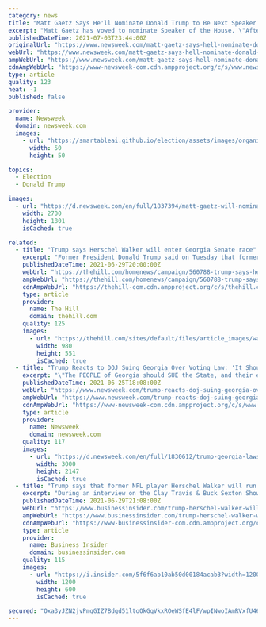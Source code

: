 ```yaml
---
category: news
title: "Matt Gaetz Says He'll Nominate Donald Trump to Be Next Speaker of the House"
excerpt: "Matt Gaetz has vowed to nominate Speaker of the House. \"After the next election cycle when we take back the House of Representatives, when we send Nancy Pelosi back to the filth of San Francisco, my commitment to you is that my vote for Speaker of the U."
publishedDateTime: 2021-07-03T23:44:00Z
originalUrl: "https://www.newsweek.com/matt-gaetz-says-hell-nominate-donald-trump-next-speaker-house-1606704"
webUrl: "https://www.newsweek.com/matt-gaetz-says-hell-nominate-donald-trump-next-speaker-house-1606704"
ampWebUrl: "https://www.newsweek.com/matt-gaetz-says-hell-nominate-donald-trump-next-speaker-house-1606704?amp=1"
cdnAmpWebUrl: "https://www-newsweek-com.cdn.ampproject.org/c/s/www.newsweek.com/matt-gaetz-says-hell-nominate-donald-trump-next-speaker-house-1606704?amp=1"
type: article
quality: 123
heat: -1
published: false

provider:
  name: Newsweek
  domain: newsweek.com
  images:
    - url: "https://smartableai.github.io/election/assets/images/organizations/newsweek.com-50x50.jpg"
      width: 50
      height: 50

topics:
  - Election
  - Donald Trump

images:
  - url: "https://d.newsweek.com/en/full/1837394/matt-gaetz-will-nominate-trump-house-speaker.jpg"
    width: 2700
    height: 1801
    isCached: true

related:
  - title: "Trump says Herschel Walker will enter Georgia Senate race"
    excerpt: "Former President Donald Trump said on Tuesday that former NFL player Herschel Walker told him he plans to make a run for the Senate next year."
    publishedDateTime: 2021-06-29T20:00:00Z
    webUrl: "https://thehill.com/homenews/campaign/560788-trump-says-herschel-walker-will-enter-georgia-senate-race"
    ampWebUrl: "https://thehill.com/homenews/campaign/560788-trump-says-herschel-walker-will-enter-georgia-senate-race?amp"
    cdnAmpWebUrl: "https://thehill-com.cdn.ampproject.org/c/s/thehill.com/homenews/campaign/560788-trump-says-herschel-walker-will-enter-georgia-senate-race?amp"
    type: article
    provider:
      name: The Hill
      domain: thehill.com
    quality: 125
    images:
      - url: "https://thehill.com/sites/default/files/article_images/walkerherschel_trumpdonald_092520getty.png"
        width: 980
        height: 551
        isCached: true
  - title: "Trump Reacts to DOJ Suing Georgia Over Voting Law: 'It Should Be the Other Way Around'"
    excerpt: "\"The PEOPLE of Georgia should SUE the State, and their elected officials, for running a CORRUPT AND RIGGED 2020 PRESIDENTIAL ELECTION,\" Trump wrote."
    publishedDateTime: 2021-06-25T18:08:00Z
    webUrl: "https://www.newsweek.com/trump-reacts-doj-suing-georgia-over-voting-law-it-should-other-way-around-1604266"
    ampWebUrl: "https://www.newsweek.com/trump-reacts-doj-suing-georgia-over-voting-law-it-should-other-way-around-1604266?amp=1"
    cdnAmpWebUrl: "https://www-newsweek-com.cdn.ampproject.org/c/s/www.newsweek.com/trump-reacts-doj-suing-georgia-over-voting-law-it-should-other-way-around-1604266?amp=1"
    type: article
    provider:
      name: Newsweek
      domain: newsweek.com
    quality: 117
    images:
      - url: "https://d.newsweek.com/en/full/1830612/trump-georgia-lawsuit-doj.jpg"
        width: 3000
        height: 2147
        isCached: true
  - title: "Trump says that former NFL player Herschel Walker will run in the 2022 Georgia Senate race"
    excerpt: "During an interview on the Clay Travis & Buck Sexton Show, Trump called the University of Georgia standout and 1982 Heisman Trophy winner a \"patriot.\""
    publishedDateTime: 2021-06-29T21:08:00Z
    webUrl: "https://www.businessinsider.com/trump-herschel-walker-will-run-2022-georgia-senate-race-warnock-2021-6"
    ampWebUrl: "https://www.businessinsider.com/trump-herschel-walker-will-run-2022-georgia-senate-race-warnock-2021-6?amp"
    cdnAmpWebUrl: "https://www-businessinsider-com.cdn.ampproject.org/c/s/www.businessinsider.com/trump-herschel-walker-will-run-2022-georgia-senate-race-warnock-2021-6?amp"
    type: article
    provider:
      name: Business Insider
      domain: businessinsider.com
    quality: 115
    images:
      - url: "https://i.insider.com/5f6f6ab10ab50d00184acab3?width=1200&format=jpeg"
        width: 1200
        height: 600
        isCached: true

secured: "Oxa3yJZN2jvPmqGIZ7Bdgd51ltoOkGqVkxROeWSfE4lF/wpINwoIAmRVxfU46XADXHHny3aN4tCbb6Gd7W72WuCWlI544L2MFUQrw/LtAmP4YtPIPzUuS1WyZeKZ6ZAWnGAKHvg4OloG0TtI9AYL9pI+z98GQLx4R9vd+yl2XH+cW1xRELH6+cE4Tm44L4B2GJaGt08cXse1kMOPqqHWkAY8BX3H58EW7xslanVjG5mFqBMVqka+FZr8iiotyu6ip0V4rNHLvOmILA3yFHh/679m4Udg00lHqlwV3JgErVTqh1b2aUBD7W6WhNGIdYBD78NI76vPBDIewBTq+GZyU8uw8PniQuFU6CNjJjSMG5c=;olLqiK4cjhFolqihlNwrLg=="
---
```


